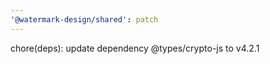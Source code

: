 ```yaml
---
'@watermark-design/shared': patch
---
```


chore(deps): update dependency @types/crypto-js to v4.2.1
